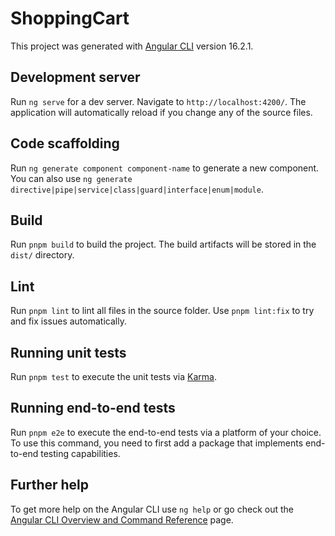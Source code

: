 # ShoppingCart

This project was generated with [Angular CLI](https://github.com/angular/angular-cli) version 16.2.1.

## Development server

Run `ng serve` for a dev server. Navigate to `http://localhost:4200/`. The application will automatically reload if you change any of the source files.

## Code scaffolding

Run `ng generate component component-name` to generate a new component. You can also use `ng generate directive|pipe|service|class|guard|interface|enum|module`.

## Build

Run `pnpm build` to build the project. The build artifacts will be stored in the `dist/` directory.

## Lint

Run `pnpm lint` to lint all files in the source folder. Use `pnpm lint:fix` to try and fix issues automatically.

## Running unit tests

Run `pnpm test` to execute the unit tests via [Karma](https://karma-runner.github.io).

## Running end-to-end tests

Run `pnpm e2e` to execute the end-to-end tests via a platform of your choice. To use this command, you need to first add a package that implements end-to-end testing capabilities.

## Further help

To get more help on the Angular CLI use `ng help` or go check out the [Angular CLI Overview and Command Reference](https://angular.io/cli) page.
